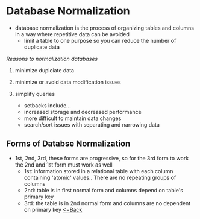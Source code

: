 # Database Normalization
- database normalization is the process of organizing tables and columns in a way where repetitive data can be avoided
    - limit a table to one purpose so you can reduce the number of duplicate data

*Reasons to normalization databases*
1. minimize duplciate data
2. minimize or avoid data modification issues
3. simplify queries
    
    - setbacks include...
    - increased storage and decreased performance
    - more difficult to maintain data changes
    - search/sort issues with separating and narrowing data

## Forms of Databse Normalization
- 1st, 2nd, 3rd, these forms are progressive, so for the 3rd form to work the 2nd and 1st form must work as well
    - 1st: information stored in a relational table with each column containing 'atomic' values.. There are no repeating groups of columns
    - 2nd: table is in first normal form and columns depend on table's primary key
    - 3rd: the table is in 2nd normal form and columns are no dependent on primary key
[<=Back](README.md)